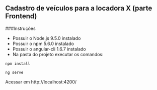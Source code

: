 ## Cadastro de veículos para a locadora X (parte Frontend)

###Instruções

- Possuir o Node.js 9.5.0 instalado
- Possuir o npm 5.6.0 instalado
- Possuir o angular-cli 1.6.7 instalado
- Na pasta do projeto executar os comandos:
```
npm install
```
```
ng serve
```
Acessar em http://localhost:4200/

